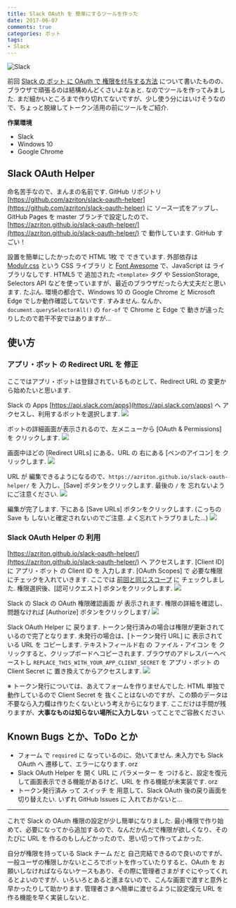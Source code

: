 ```yaml
---
title: Slack OAuth を 簡単にするツールを作った
date: 2017-06-07
comments: true
categories: ボット
tags:
- Slack
---
```


![](/images/slack/slack.png "Slack")

前回 [Slack の ボット に OAuth で 権限を付与する方法](/2017/06/01/SlackのボットにOAuthで権限を追加する/) について書いたものの、ブラウザで頑張るのは結構めんどくさいよなぁと. なのでツールを作ってみました. まだ細かいところまで作り切れてないですが、少し使う分にはいけそうなので、ちょっと脱線してトークン活用の前にツールをご紹介.


**作業環境**
- Slack
- Windows 10
- Google Chrome


## Slack OAuth Helper
命名苦手なので、まんまの名前です.
GitHub リポジトリ [https://github.com/azriton/slack-oauth-helper](https://github.com/azriton/slack-oauth-helper) に ソース一式をアップし、GitHub Pages を master ブランチで設定したので、[https://azriton.github.io/slack-oauth-helper/](https://azriton.github.io/slack-oauth-helper/) で 動作しています. GitHub すごい！

設置を簡単にしたかったので HTML 1枚 で できています. 外部依存は [Modulr.css](https://decorator.io/modulr/) という CSS ライブラリ と [Font Awesome](http://fontawesome.io/) で、JavaScript は ライブラリなしです.
HTML5 で 追加された `<template>` タグ や SessionStorage, Selectors API などを使っていますが、最近のブラウザだったら大丈夫だと思います. たぶん. 環境の都合で、Windows 10 の Google Chrome と Microsoft Edge でしか動作確認してないです. すみません.
なんか、`document.querySelectorAll()` の `for-of` で Chrome と Edge で 動きが違ったりしたので若干不安ではありますが...


## 使い方
### アプリ・ボット の Redirect URL を 修正
ここではアプリ・ボットは登録されているものとして、Redirect URL の 変更から始めたいと思います.

Slack の Apps [https://api.slack.com/apps](https://api.slack.com/apps) へ アクセスし、利用するボットを選択します.
![](/images/slack/oauth-helper/01.png)

ボットの詳細画面が表示されるので、左メニューから [OAuth & Permissions] を クリックします.
![](/images/slack/oauth-helper/02.png)

画面中ほどの [Redirect URLs] にある、URL の 右にある [ペンのアイコン] を クリックします.
![](/images/slack/oauth-helper/03.png)

URL が 編集できるようになるので、`https://azriton.github.io/slack-oauth-helper/` を 入力し、[Save] ボタンをクリックします. 最後の `/` を 忘れないようにご注意ください.
![](/images/slack/oauth-helper/04.png)

編集が完了します. 下にある [Save URLs] ボタンをクリックします. (こっちの Save も しないと確定されないのでご注意. よく忘れてトラブりました...)
![](/images/slack/oauth-helper/05.png)


### Slack OAuth Helper の 利用
[https://azriton.github.io/slack-oauth-helper/](https://azriton.github.io/slack-oauth-helper/) へ アクセスします.
[Client ID] に アプリ・ボット の Client ID を 入力します.
[OAuth Scopes] で 必要な権限にチェックを入れていきます. ここでは [前回と同じスコープ](/2017/06/01/SlackのボットにOAuthで権限を追加する/#OAuth-で-権限を追加) に チェックしました.
権限選択後、[認可リクエスト] ボタンをクリックします.
![](/images/slack/oauth-helper/06.png)

Slack の Slack の OAuth 権限確認画面 が 表示されます. 権限の詳細を確認し、問題なければ [Authorize] ボタンをクリックします/
![](/images/slack/oauth-helper/07.png)

Slack OAuth Helper に 戻ります. トークン発行済みの場合は権限が更新されているので完了となります.
未発行の場合は、[トークン発行 URL] に 表示されている URL を コピーします. テキストフィールド右 の ファイル・アイコン を クリックすると、クリップボードへコピーされます. ブラウザのアドレスバーへペーストし `REPLACE_THIS_WITH_YOUR_APP_CLIENT_SECRET` を アプリ・ボット の Client Secret に 置き換えてからアクセスします.
![](/images/slack/oauth-helper/08.png)

※ トークン発行については、あえてフォームを作りませんでした. HTML 単独で動作しているので Client Secret を 抜くことはないのですが、この類のデータは不要なら入力欄は作りたくないという考えからになります. ここだけは手間が残りますが、**大事なものは知らない場所に入力しない** ってことでご容赦ください.


## Known Bugs とか、ToDo とか
- フォーム で `required` に なっているのに、効いてません. 未入力でも Slack OAuth へ 遷移して、エラーになります. orz
- Slack OAuth Helper を 開く URL に パラメーター を つけると、設定を復元して画面表示できる機能があるけど、URL を 作る機能が未実装です. orz
- トークン発行済み って スイッチ を 用意して、Slack OAuth 後の戻り画面を切り替えたい.
いずれ GitHub Issues に 入れておかないと...


- - - -
これで Slack の OAuth 権限の設定が少し簡単になりました. 最小権限で作り始めて、必要になってから追加するので、なんだかんだで権限が欲しくなり、そのたびに URL を 作るのもしんどかったので、思い切って作ってよかった.

自分が権限を持っている Slack チーム だと 自己完結できるので良いのですが、一般ユーザの権限しかないところでボットを作っていたりすると、OAuth を お願いしなければならないケースもあり、その際に管理者さまがすぐにやってくれるとよいのですが、いろいろとあると進まないので、こんな画面で渡すと意外と早かったりして助かります. 管理者さまへ簡単に渡せるように設定復元 URL を 作る機能を早く実装しないと.
